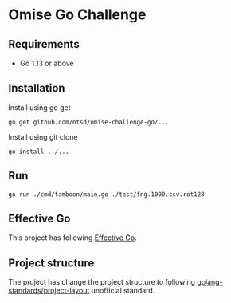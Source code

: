 # Omise Go Challenge

## Requirements

- Go 1.13 or above

## Installation

Install using go get

`go get github.com/ntsd/omise-challenge-go/...`

Install using git clone

`go install ../...`

## Run

`go run ./cmd/tamboon/main.go ./test/fng.1000.csv.rot128`

## Effective Go

This project has following [Effective Go](https://golang.org/doc/effective_go.html).

## Project structure

The project has change the project structure to following [golang-standards/project-layout](https://github.com/golang-standards/project-layout) unofficial standard.
